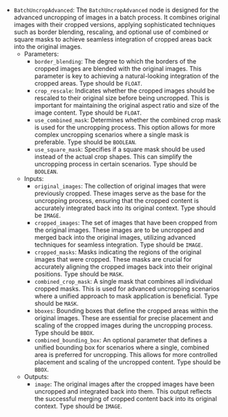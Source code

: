 - `BatchUncropAdvanced`: The `BatchUncropAdvanced` node is designed for the advanced uncropping of images in a batch process. It combines original images with their cropped versions, applying sophisticated techniques such as border blending, rescaling, and optional use of combined or square masks to achieve seamless integration of cropped areas back into the original images.
    - Parameters:
        - `border_blending`: The degree to which the borders of the cropped images are blended with the original images. This parameter is key to achieving a natural-looking integration of the cropped areas. Type should be `FLOAT`.
        - `crop_rescale`: Indicates whether the cropped images should be rescaled to their original size before being uncropped. This is important for maintaining the original aspect ratio and size of the image content. Type should be `FLOAT`.
        - `use_combined_mask`: Determines whether the combined crop mask is used for the uncropping process. This option allows for more complex uncropping scenarios where a single mask is preferable. Type should be `BOOLEAN`.
        - `use_square_mask`: Specifies if a square mask should be used instead of the actual crop shapes. This can simplify the uncropping process in certain scenarios. Type should be `BOOLEAN`.
    - Inputs:
        - `original_images`: The collection of original images that were previously cropped. These images serve as the base for the uncropping process, ensuring that the cropped content is accurately integrated back into its original context. Type should be `IMAGE`.
        - `cropped_images`: The set of images that have been cropped from the original images. These images are to be uncropped and merged back into the original images, utilizing advanced techniques for seamless integration. Type should be `IMAGE`.
        - `cropped_masks`: Masks indicating the regions of the original images that were cropped. These masks are crucial for accurately aligning the cropped images back into their original positions. Type should be `MASK`.
        - `combined_crop_mask`: A single mask that combines all individual cropped masks. This is used for advanced uncropping scenarios where a unified approach to mask application is beneficial. Type should be `MASK`.
        - `bboxes`: Bounding boxes that define the cropped areas within the original images. These are essential for precise placement and scaling of the cropped images during the uncropping process. Type should be `BBOX`.
        - `combined_bounding_box`: An optional parameter that defines a unified bounding box for scenarios where a single, combined area is preferred for uncropping. This allows for more controlled placement and scaling of the uncropped content. Type should be `BBOX`.
    - Outputs:
        - `image`: The original images after the cropped images have been uncropped and integrated back into them. This output reflects the successful merging of cropped content back into its original context. Type should be `IMAGE`.

